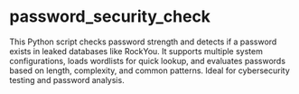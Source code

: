 # password_security_check
This Python script checks password strength and detects if a password exists in leaked databases like RockYou. It supports multiple system configurations, loads wordlists for quick lookup, and evaluates passwords based on length, complexity, and common patterns. Ideal for cybersecurity testing and password analysis.
